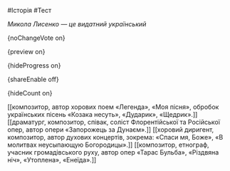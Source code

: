 #Історія #Тест

*Микола Лисенко — це видатний український*

{noChangeVote on}

{preview on}

{hideProgress on}

{shareEnable off}

{hideCount on}

[[композитор, автор хорових поем «Легенда», «Моя пісня», обробок українських пісень «Козака несуть», «Дударик», «Щедрик».]]
[[драматург, композитор, співак, соліст Флорентійської та Російської опер, автор опери «Запорожець за Дунаєм».]]
[[хоровий диригент, композитор, автор духових концертів, зокрема: «Спаси мя, Боже», «В молитвах неусыпающую Богородицы».]]
[[композитор, етнограф, учасник громадівського руху, автор опер «Тарас Бульба», «Різдвяна ніч», «Утоплена», «Енеїда».]]
